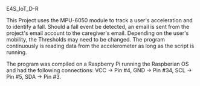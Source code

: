 E4S_IoT_D-R

This Project uses the MPU-6050 module to track a user's acceleration and to identify a fall. Should a fall event be detected, an email is sent from the project's email account to the caregiver's email. Depending on the user's mobility, the Thresholds may need to be changed. The program continuously is reading data from the accelerometer as long as the script is running. 

The program was compiled on a Raspberry Pi running the Raspberian OS and had the following connections: VCC -> Pin #4, GND
-> Pin #34, SCL -> Pin #5, SDA -> Pin #3.
